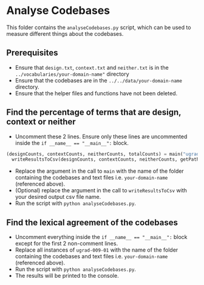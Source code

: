# Analyse Codebases

This folder contains the `analyseCodebases.py` script, which can be used to measure different things about the codebases.

## Prerequisites

- Ensure that `design.txt`, `context.txt` and `neither.txt` is in the `../vocabularies/your-domain-name"` directory
- Ensure that the codebases are in the `../../data/your-domain-name` directory.
- Ensure that the helper files and functions have not been deleted.

## Find the percentage of terms that are design, context or neither

- Uncomment these 2 lines. Ensure only these lines are uncommented inside the `if __name__ == "__main__":` block.

```python
(designCounts, contextCounts, neitherCounts, totalCounts) = main("ugrad-009-01")
  writeResultsToCsv(designCounts, contextCounts, neitherCounts, getPath("ugrad-009-01-stats.csv"))
```

- Replace the argument in the call to `main` with the name of the folder containing the codebases and text files i.e. `your-domain-name` (referenced above).
- (Optional) replace the argument in the call to `writeResultsToCsv` with your desired output csv file name.
- Run the script with `python analyseCodebases.py`.

## Find the lexical agreement of the codebases

- Uncomment everything inside the `if __name__ == "__main__":` block except for the first 2 non-comment lines.
- Replace all instances of `ugrad-009-01` with the name of the folder containing the codebases and text files i.e. `your-domain-name` (referenced above).
- Run the script with `python analyseCodebases.py`.
- The results will be printed to the console.

